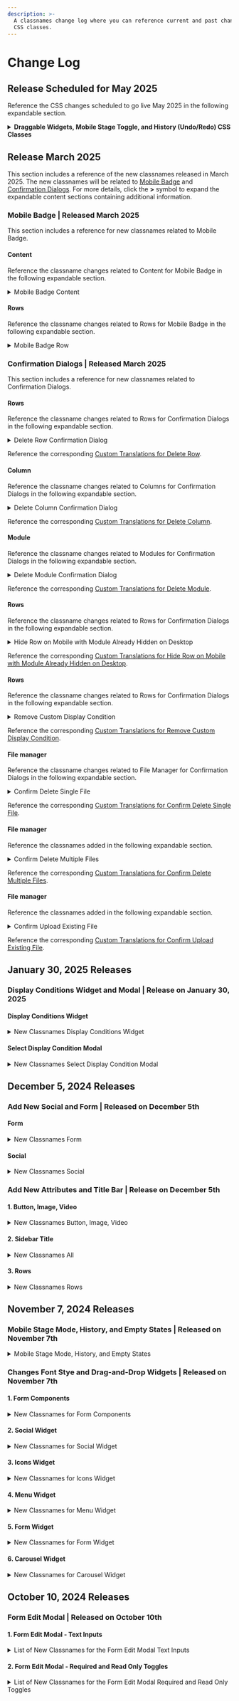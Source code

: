```yaml
---
description: >-
  A classnames change log where you can reference current and past changes to
  CSS classes.
---
```


# Change Log

## Release Scheduled for May 2025

Reference the CSS changes scheduled to go live May 2025 in the following expandable section.

<details>

<summary><strong>Draggable Widgets, Mobile Stage Toggle, and History (Undo/Redo) CSS Classes</strong></summary>

### 1. Draggable Widgets

**UI Area: Sidebar Content Tab / Tiles Panel**

#### 🔄 What’s Changing

* A wrapper `<div>` has been **removed**.
* Several class names have been **updated for consistency**.

#### ❌ Removed Classes

* `sidebar__draggablewrapper--cs`
* `sidebar__draggablewrapper`
* `sidebar__draggablewrapper--DraggableModule`
* `sidebar__draggablewrapper--modules-***` (e.g., `heading`, `form`, `button`)
* `sidebar__draggablewrapper--rowAddon`
* `panel--cs`
* `panel`
* `panel--default`
* `panel--module`
* `panel--locked`
* `panel--***` (e.g., `heading`, `form`, `button`)
* `panel--body`
* Internal: `Draggable_Sidebar_*`

#### ✅ New Classes

* `sidebar-draggable--cs`

- `sidebar-draggable-fullwidth--cs`
- `sidebar-draggable-locked--cs`
- `sidebar-draggable-***--cs` (where \*\*\* represents the element type, e.g., `heading`, `form`, `button`)
- `sidebar-draggable-[addon-name]--cs`

### 2. Draggable Rows

**UI Area: Sidebar Rows Tab / Empty Rows**

#### 🔄 What’s Changing

* A wrapper `<div>` has been **removed**.
* Class names updated for consistency.

#### ❌ Removed Classes

* `sidebar__draggablewrapper--cs`
* `sidebar__draggablewrapper_fullwidth--cs`
* `sidebar__draggablewrapper`
* `sidebar__draggablewrapper--DraggableRow`
* `sidebar__draggablewrapper--***` (e.g., `one-column-empty`, `two-columns-3-9-empty`)
* `fullWidth`
* `panel--cs`, `panel`, `panel--default`, `panel--row`
* `panel--customrow`, `panel--customrow--cs`
* `panel--customrow--***` (element type or custom row name)
* Internal: `Draggable_Sidebar_*`
* `sidebar-draggable-fullwidth--cs`
* `sidebar-draggable-locked--cs`
* `sidebar-draggable-***--cs`

#### ✅ New Classes

* `sidebar-draggable--cs`

- `sidebar-draggable-fullwidth--cs`
- `sidebar-draggable-locked--cs`
- `sidebar-draggable-***--cs` (where \*\*\* represents the element type, e.g., `one-column-empty`, `two-columns-3-9-empty`)

### 3. Draggable Rows

**UI Area: Sidebar Rows Tab / Other Rows**

#### 🔄 What’s Changing

* A wrapper `<div>` has been **removed**.

#### ❌ Removed Classes

* `fullWidth`
* `panel--cs`, `panel`, `panel--default`, `panel--row`
* `panel--customrow`, `panel--customrow--cs`
* `panel--customrow--***` (element type or custom row name)
* Internal: `CustomRowDraggable_*`

#### ✅ New Classes

* `sidebar-draggable-customrow--cs`

- `sidebar-draggable-fullwidth--cs`
- `sidebar-draggable-locked--cs`
- `sidebar-draggable-***--cs` (where \*\*\* represents the element type, e.g., `one-column-empty`, `two-columns-3-9-empty`)

### 4. Mobile Stage Toggle

#### 🔄 What’s Changing

* Updated class names for **Desktop/Mobile toggle** and **Blur/Hide** functionality for better clarity.

#### ❌ Removed Classes

* `stagemode__button`, `stagemode__button__desktop`, `stagemode__button__mobile`
* `stagemode__button--active`, `stagemode__radiogroup--cs`
* `radiogroup-mobile--cs`, `radiogroup-desktop--cs`, `active--cs`
* `stagemode__button__display`

#### ✅ New Classes

* `stagemode__button--cs`
* `stagemode__button__desktop--cs`
* `stagemode__button__mobile--cs`
* `button-icon--cs`, `button-small--cs`, `button-primary--cs`
* `button--cs`, `button-active--cs`

### 5. History (Undo/Redo)

#### 🔄 What’s Changing

* Structural changes to wrappers and class names for **undo/redo functionality**.

#### ❌ Removed Elements and Classes

* `History_undoRedoWrapper__*` (outer `<div>`)
* `History_undoRedoActionsArrowsContainer__* > span` (spans inside arrows container)
* `<div id="undo-redo__history" class="undo-redo__history--open">`
* `<span class="history__step__borderline">` inside history items
* `history-event-time` tag (now replaced with `<time>`)

#### ✅ New Elements and Classes

* `undo-redo__toggleButton`
* `undo-redo__undoButton`, `undo-redo__redoButton`
* `undo-redo__history`, `undo-redo__history--open--cs`
* `<div role="menuitem">` wrapping history steps
* `history__step`, `history__step--active`
* `history__step--disabled--cs`, `history__step--active--cs`

</details>

## Release March 2025

This section includes a reference of the new classnames released in March 2025. The new classnames will be related to [Mobile Badge](change-log.md#mobile-badge-or-scheduled-for-march-2025) and [Confirmation Dialogs](change-log.md#confirmation-dialogs-or-scheduled-for-march-2025). For more details, click the **>** symbol to expand the expandable content sections containing additional information.&#x20;

### Mobile Badge | Released March 2025

This section includes a reference for new classnames related to Mobile Badge.

#### Content

Reference the classname changes related to Content for Mobile Badge in the following expandable section.

<details>

<summary>Mobile Badge Content </summary>

This section shows the classname updates for the Mobile Badge Content. The following Markup variations apply to each of the **Content types** outlined in this section.

* Converted the badge into a button
* Removed a `<span>`
* Moved it out of the widget's label tag

#### <mark style="background-color:purple;">Button</mark>

**Affected Sub-element:** Width Slider

**Classnames Removed:** Not applicable

**Classnames Added**

* `widget-mobile-badge-enabled--cs`

#### <mark style="background-color:purple;">Carousel, Text, Video</mark>

**Affected Sub-element:** Block options - Padding

**Classnames Removed:** Not applicable

**Classnames Added**

* `widget-mobile-badge-enabled--cs`

#### <mark style="background-color:purple;">Divider, Image, Social</mark>

**Affected Sub-element:** Align, Block options - Padding

**Classnames Removed:** Not applicable

**Classnames Adde**

* `widget-mobile-badge-enabled--cs`

#### <mark style="background-color:purple;">Form</mark>

**Affected Sub-element:** Font size, Block options - Padding

**CClassnames Removed:** Not applicable

**Classnames Added**

* `widget-mobile-badge-enabled--cs`

#### <mark style="background-color:purple;">Button, Title, Icons, Image, List, Menu, Paragraph</mark>

**Affected Sub-element:** Font size, Align, Block options - Padding

**Classnames Removed:** Not applicable

**Classnames Added**

* `widget-mobile-badge-enabled--cs`

#### <mark style="background-color:purple;">Spacer</mark>

**Affected Sub-element:** Height

**Classnames Removed:** Not applicable

**Classnames Added**

* `widget-mobile-badge-enabled--cs`

</details>

#### Rows

Reference the classname changes related to Rows for Mobile Badge in the following expandable section.

<details>

<summary>Mobile Badge Row</summary>

The following sections show the classname updates for the Mobile Badge Row.

**Affected Sub-element:** Columns Structure - Padding

**Markup Variations**

The following Markup variations apply for Mobile badge row.&#x20;

* Converted the badge into a button
* Removed a `<span>`

**Classnames Removed:** Not applicable

**Classnames Added**

* `widget-mobile-badge-enabled--cs`

</details>

### Confirmation Dialogs | Released March 2025

This section includes a reference for new classnames related to Confirmation Dialogs.

#### Rows

Reference the classname changes related to Rows for Confirmation Dialogs in the following expandable section.

<details>

<summary>Delete Row Confirmation Dialog</summary>

**Affected Sub-element:** Delete Row Confirmation Dialog

**Markup Variations:**

* Removed SVG icon

**Classnames Added**

* `confirmation-title--cs`

</details>

Reference the corresponding [Custom Translations for Delete Row](../../advanced-options/custom-languages.md#sample-language-file-4). &#x20;

#### Column

Reference the classname changes related to Columns for Confirmation Dialogs in the following expandable section.

<details>

<summary>Delete Column Confirmation Dialog</summary>

**Affected Sub-element:** Delete Column Confirmation Dialog

**Markup Variations:**

* Removed SVG icon

**Classnames Added**

* `confirmation-title--cs`

</details>

Reference the corresponding [Custom Translations for Delete Column](../../advanced-options/custom-languages.md#sample-language-file-5).

#### Module

Reference the classname changes related to Modules for Confirmation Dialogs in the following expandable section.

<details>

<summary>Delete Module Confirmation Dialog</summary>

**Affected Sub-element:** Delete Module Confirmation Dialog

**Markup Variations:**

* Removed SVG icon

**Classnames Added**

* `confirmation-title--cs`

</details>

Reference the corresponding [Custom Translations for Delete Module](../../advanced-options/custom-languages.md#sample-language-file-6).

#### Rows

Reference the classname changes related to Rows for Confirmation Dialogs in the following expandable section.

<details>

<summary>Hide Row on Mobile with Module Already Hidden on Desktop</summary>

**Affected Sub-element:** Hide Row Confirmation Dialog

**Markup Variations:**

* Removed SVG icon

**Classnames Added**

* `confirmation-title--cs`

</details>

Reference the corresponding [Custom Translations for Hide Row on Mobile with Module Already Hidden on Desktop](../../advanced-options/custom-languages.md#hide-row-on-mobile-with-module-already-hidden-on-desktop).

#### Rows

Reference the classname changes related to Rows for Confirmation Dialogs in the following expandable section.

<details>

<summary>Remove Custom Display Condition</summary>

**Affected Sub-element:** Remove Custom Display Condition Confirmation Dialog

**Classnames Added**

* `confirmation-title--cs`

</details>

Reference the corresponding [Custom Translations for Remove Custom Display Condition](../../advanced-options/custom-languages.md#sample-language-file-7).

#### File manager

Reference the classname changes related to File Manager for Confirmation Dialogs in the following expandable section.

<details>

<summary>Confirm Delete Single File</summary>

**Affected Sub-element:** File Manager - Confirm Delete Single File

**Classnames Added**

* `confirmation-title--cs`

</details>

Reference the corresponding [Custom Translations for Confirm Delete Single File](../../advanced-options/custom-languages.md#sample-language-file-8).

#### File manager

Reference the classnames added in the following expandable section.

<details>

<summary>Confirm Delete Multiple Files</summary>

**Affected Sub-element:** File Manager - Confirm Delete Multiple Files

**Classnames Addded**

* `confirmation-title--cs`

</details>

Reference the corresponding [Custom Translations for Confirm Delete Multiple Files](../../advanced-options/custom-languages.md#confirm-delete-multiple-files).

#### File manager

Reference the classnames added in the following expandable section.

<details>

<summary>Confirm Upload Existing File</summary>

**Affected Sub-element:** File Manager - Confirm Upload Existing File (Custom FSP and ConfirmOverwriteModalEnabled)

**Classnames Added**

* `confirmation-title--cs`

</details>

Reference the corresponding [Custom Translations for Confirm Upload Existing File](../../advanced-options/custom-languages.md#sample-language-file-9).

## January 30, 2025 Releases

### Display Conditions Widget and Modal | Release on January 30, 2025

#### Display Conditions Widget

<details>

<summary>New Classnames Display Conditions Widget</summary>

### Display Condition Widget

*   **Display Conditions Widget**\
    Affected Sub-element: Display Conditions Widgets

    **Changes:**

    * Markup Variations:
      * `contentDialog` button is now "secondary", not "primary".

    **Classnames Comparison:**

    | Classnames Removed | Classnames Added                        |
    | ------------------ | --------------------------------------- |
    | `item_1-2`         | `display-condition-card--cs`            |
    | `panel__actions`   | `display-condition-card_custom--cs`     |
    |                    | `display-condition-label--cs`           |
    |                    | `display-condition-description--cs`     |
    |                    | `display-condition-label_before--cs`    |
    |                    | `display-condition-before--cs`          |
    |                    | `display-condition-label_after--cs`     |
    |                    | `display-condition-after--cs`           |
    |                    | `display-condition-buttons--cs`         |
    |                    | `row-display-condition-edit-button--cs` |

</details>

#### Select Display Condition Modal

<details>

<summary>New Classnames Select Display Condition Modal</summary>

### Select Display Condition Modal

*   **Select Display Condition Modal**\
    Affected Sub-element: Select Display Condition Modal&#x20;



    **Classnames Comparison:**

    | Classnames Removed  | Classnames Added                  |
    | ------------------- | --------------------------------- |
    | `category-selected` | `selectable-modal-search--cs`     |
    | `back-action`       | `selectable-modal-breadcrumb--cs` |
    |                     | `selectable-modal-items-list--cs` |

</details>

## December 5, 2024 Releases

### Add New Social and Form | Released on December 5th

#### Form&#x20;

<details>

<summary>New Classnames Form </summary>

### Form

*   **Form**\
    Affected Sub-element: Manage fields - Add new field

    **Changes:**

    * Markup Variations:
      * Removed some wrapper divs
      * Replaced all the list HTML

    **Classnames Comparison:**

    | Classnames Removed       | Classnames Added               |
    | ------------------------ | ------------------------------ |
    | `toggle-menu-button--cs` | `button-small--cs`             |
    | `button-large--cs`       | `button-solid--cs`             |
    | `widget__textbox`        | `button-primary--cs`           |
    | `widget__searchbox`      | `button--cs`                   |
    | `scrollable__panel--cs`  | `add-form-field--cs`           |
    |                          | `dropdown-menu--cs`            |
    |                          | `dropdown-menu-button--cs`     |
    |                          | `dropdown-menu-search--cs`     |
    |                          | `input-search--cs`             |
    |                          | `dropdown-menu-scrollable--cs` |
    |                          | `dropdown-menu-item--cs`       |

</details>

#### Social&#x20;

<details>

<summary>New Classnames Social </summary>

### Social

*   **Social**\
    Affected Sub-element: Configure icon collection - Add social icon

    **Changes:**

    * Markup Variations:
      * Removed some wrapper divs
      * Replaced all the popover HTML

    **Classnames Comparison:**

    | Classnames Removed          | Classnames Added               |
    | --------------------------- | ------------------------------ |
    | `icons-manager__pop--cs`    | `button-small--cs`             |
    | `icons-manager__popcontent` | `button-solid--cs`             |
    | `popver__tab`               | `button-primary--cs`           |
    | `social-add-icon--cs`       | `button--cs`                   |
    |                             | `add-social-icon--cs`          |
    |                             | `dropdown-menu--cs`            |
    |                             | `dropdown-menu-button--cs`     |
    |                             | `dropdown-menu-search--cs`     |
    |                             | `input-search--cs`             |
    |                             | `dropdown-menu-scrollable--cs` |
    |                             | `dropdown-menu-item--cs`       |

</details>

### Add New Attributes and Title Bar | Release on December 5th&#x20;

#### 1. Button, Image, Video&#x20;

<details>

<summary>New Classnames Button, Image, Video </summary>

*   **Button, Image, Video**\
    Affected Sub-element: Configure attributes - Add new attribute

    **Changes:**

    * Markup Variations:
      * Removed some wrapper divs
      * Replaced all the list HTML

    **Classnames Comparison:**

    | Classnames Removed       | Classnames Added               |
    | ------------------------ | ------------------------------ |
    | `toggle-menu-button--cs` | `button-small--cs`             |
    | `button-large--cs`       | `button-solid--cs`             |
    | `scrollable__panel--cs`  | `button-primary--cs`           |
    |                          | `button--cs`                   |
    |                          | `add-attribute--cs`            |
    |                          | `dropdown-menu--cs`            |
    |                          | `dropdown-menu-button--cs`     |
    |                          | `dropdown-menu-search--cs`     |
    |                          | `input-search--cs`             |
    |                          | `dropdown-menu-scrollable--cs` |
    |                          | `dropdown-menu-item--cs`       |

</details>

#### 2. Sidebar Title

<details>

<summary>New Classnames All</summary>

### Sidebar Title

*   Sidebar Title\
    Affected Sub-element: Sidebar Title

    **Changes:**

    * Markup Variations:
      * Added `<div role="toolbar">`
      * `<a>` elements are now `<button>`

    **Classnames Comparison:**

    | Classnames Removed         | Classnames Added                             |
    | -------------------------- | -------------------------------------------- |
    | `widgets-section__heading` | `widgets-section__heading--cs`               |
    | `icon`                     | `sidebar-panel-title-icon--cs`               |
    | `icon-*`                   | `sidebar-panel-title-icon-comment--cs`       |
    |                            | `sidebar-panel-title-icon-delete--cs`        |
    |                            | `sidebar-panel-title-icon-duplicate--cs`     |
    |                            | `sidebar-panel-title-icon-closepanel--cs`    |
    |                            | `sidebar-panel-title-icon-save--cs`          |
    |                            | `sidebar-panel-title-icon-editSyncedRow--cs` |

</details>

#### 3. Rows

<details>

<summary>New Classnames Rows </summary>

**Rows**\
Affected Sub-element: Sidebar Title

**Changes:**

Markup Variations:

* Added `<div role="toolbar">`
* `<a>` elements are now `<button>`

**Classnames Comparison:**

* **Classnames Removed:**
  * `widgets-section__heading`
  * `icon`
  * `icon-*`
* **Classnames Added:**
  * `widgets-section__heading--cs`
  * `sidebar-panel-title-icon--cs`
  * `sidebar-panel-title-icon-comment--cs`
  * `sidebar-panel-title-icon-delete--cs`
  * `sidebar-panel-title-icon-duplicate--cs`
  * `sidebar-panel-title-icon-closepanel--cs`
  * `sidebar-panel-title-icon-save--cs`
  * `sidebar-panel-title-icon-editSyncedRow--cs`

</details>

## November 7, 2024 Releases

### Mobile Stage Mode, History, and Empty States | Released on November 7th

<details>

<summary>Mobile Stage Mode, History, and Empty States </summary>

### Mobile Stage Mode, History, and Empty States

*   **Mobile Stage Mode**\
    Affected Sub-element: Wrapper

    **Classnames Added:**

    * `stagemode__buttonswrapper--cs`

    **Mobile Stage Mode Buttons:**

    * Desktop button: `stagemode__button__desktop--cs`
    * Mobile button: `stagemode__button__mobile--cs`
    * Display toggle button: `stagemode__button__display--cs`
*   **Undo/Redo**\
    Affected Sub-elements: Undo/Redo Buttons and History Panel

    **Classnames Added:**

    * Toggle button: `undo-redo__toggleButton--cs`
    * Undo button: `undo-redo__undoButton--cs`
    * Redo button: `undo-redo__redoButton--cs`
    * History panel: `undo-redo__history--cs`
    * History panel item: `history__step--cs`
*   **Empty States (Various Modules)**\
    Affected Modules: Image, Icons, Video, Menu, Social, Form, AddOn, Dynamic Content

    **Classnames Added:**

    * Image module: `stage-module_image_placeholder--cs`
    * Icons module: `stage-module_icons_placeholder--cs`
    * Video module: `stage-module_video_placeholder--cs`
    * Menu module: `stage-module_menu_placeholder--cs`
    * Social module: `stage-module_social_placeholder--cs`
    * Form module: `stage-module_form_placeholder--cs`
    * AddOn module: stage`-module_addon_placeholder--cs`
    * DynamicContent module: `stage-module_merge-content_placeholder--cs`

</details>

### Changes Font Stye and Drag-and-Drop Widgets | Released on November 7th&#x20;

#### **1. Form Components**

<details>

<summary>New Classnames for Form Components </summary>

### Form Components

* **Affected Widgets**: Font style
*   **Changes**:

    * **Markup Variations**: Removed some wrapper `div` and `span` elements.
    * **Classnames Comparison**:

    | Classnames Removed                                              | Classnames Added         |
    | --------------------------------------------------------------- | ------------------------ |
    | `tgl-container`                                                 | `multi-toggle--cs`       |
    | `tgl-container--cs`                                             | `multi-toggle-btns--cs`  |
    | `item_1-2`                                                      | `toggle-btn-pressed--cs` |
    | `widget__label`                                                 |                          |
    | `btn-group`                                                     |                          |
    | `number-selector`                                               |                          |
    | `number-selector--cs`                                           |                          |
    | `tgl_bgd`                                                       |                          |
    | `multiToggle_option_descriptor_form_style_labels_font-weight_0` |                          |
    | `multiToggle_option_descriptor_form_style_labels_font-weight_1` |                          |
    | `button-default--cs`                                            |                          |
    | `button-medium--cs`                                             |                          |
    | `button--cs`                                                    |                          |
    | `active`                                                        |                          |

</details>

#### **2. Social Widget**

<details>

<summary>New Classnames for Social Widget </summary>

### Social Widget

* **Affected Widget**: Configure Icon Collection
*   **Changes**:

    * **Markup Variations**:
      * Removed wrapper `div`.
      * Replaced the drag handle `div` with a `button`.
    * **Classnames Comparison**:

    | Classnames Removed            | Classnames Added             |
    | ----------------------------- | ---------------------------- |
    | `item_1-2`                    | `social-collection-list--cs` |
    | `widget__label`               | `panel__title--cs`           |
    | `icons-manager__pop`          |                              |
    | `title_icon`                  |                              |
    | `icon-organizer__panel`       |                              |
    | `panel__icon-preview-wrapper` |                              |
    | `panel__title`                |                              |
    | `comp-tree-placeholder`       |                              |

</details>

#### **3. Icons Widget**

<details>

<summary>New Classnames for Icons Widget </summary>

### Icons Widget

* **Affected Widget**: Configure Icon Collection
*   **Changes**:

    * **Markup Variations**:
      * Removed wrapper `div`.
      * Replaced the drag handle `div` with a `button`.
    * **Classnames Comparison**:

    | Classnames Removed            | Classnames Added            |
    | ----------------------------- | --------------------------- |
    | `item_1-2`                    | `icons-collection-list--cs` |
    | `widget__label`               | `panel__title--cs`          |
    | `icon-organizer__panel`       |                             |
    | `panel__icon-preview-wrapper` |                             |
    | `panel__title`                |                             |
    | `comp-tree-placeholder`       |                             |

</details>

#### **4. Menu Widget**

<details>

<summary>New Classnames for Menu Widget </summary>

### Menu Widget

* **Affected Widget**: Configure Menu Items
*   **Changes**:

    * **Markup Variations**:
      * Removed wrapper `div`.
      * Replaced the drag handle `div` with a `button`.
    * **Classnames Comparison**:

    | Classnames Removed            | Classnames Added            |
    | ----------------------------- | --------------------------- |
    | `item_1-2`                    | `items-collection-list--cs` |
    | `widget__label`               | `item-organizer__panel--cs` |
    | `icon-organizer__panel`       | `panel__title--cs`          |
    | `icon-organizer__panel--cs`   |                             |
    | `panel__icon-preview-wrapper` |                             |
    | `panel__title`                |                             |
    | `title__icon`                 |                             |
    | `comp-tree-placeholder`       |                             |

</details>

#### **5. Form Widget**

<details>

<summary>New Classnames for Form Widget</summary>

### Form Widget

* **Affected Widget**: Manage Fields
*   **Changes**:

    * **Markup Variations**:
      * Removed wrapper `div` and `span` elements.
      * Replaced the drag handle `div` with a `button`.
    * **Classnames Comparison**:

    | Classnames Removed            | Classnames Added         |
    | ----------------------------- | ------------------------ |
    | `item_1-2`                    | `form-items-list--cs`    |
    | `widget__label`               | `form-item__panel--cs`   |
    | `icon-organizer__panel`       | `form-field-item-id--cs` |
    | `icon-organizer__panel--cs`   |                          |
    | `panel__icon-preview-wrapper` |                          |
    | `panel__title`                |                          |
    | `title__icon`                 |                          |
    | `comp-tree-placeholder`       |                          |

</details>

#### **6. Carousel Widget**

<details>

<summary>New Classnames for Carousel Widget </summary>

### Carousel Widget

* **Affected Widget**: Configure Carousel
*   **Changes**:

    * **Markup Variations**:
      * Removed wrapper `div` and `span` elements.
      * Added a `label` tag.
      * Replaced `div` elements with `ul` and `li` for better semantic structure.
      * Replaced the drag handle `div` with a `button`.
    * **Classnames Comparison**:

    | Classnames Removed           | Classnames Added             |
    | ---------------------------- | ---------------------------- |
    | `icon-manager__add-icon--cs` | `widget__label--cs`          |
    | `icon-organizer__panel--cs`  | `carousel-slides-list--cs`   |
    | `comp-tree-placeholder`      | `carousel-add-slide-btn--cs` |
    |                              | `slide-organizer__panel--cs` |

</details>

## October 10, 2024 Releases

### Form Edit Modal | Released on October 10th

#### **1. Form Edit Modal - Text Inputs**

<details>

<summary>List of New Classnames for the Form Edit Modal Text Inputs</summary>

### Form Edit Modal - Text Inputs

* **Affected Sub-element**: All text inputs
*   **Changes**:

    * **Markup Variations**:
      * Updated to the new input text component.
      * The label is now positioned on top instead of to the left.
    * **Classnames Comparison**:

    | Classnames Removed       | Classnames Added       |
    | ------------------------ | ---------------------- |
    | `number-selector--cs`    | `input-text--cs`       |
    | `item_1-2`               | `input-text-boxed--cs` |
    | `widget__textbox`        |                        |
    | `widget__label`          |                        |
    | `widget__label--textbox` |                        |
    | `btn`                    |                        |

</details>

#### **2. Form Edit Modal - Required and Read Only Toggles**

<details>

<summary>List of New Classnames for the Form Edit Modal Required and Read Only Toggles  </summary>

### **Form Edit Modal - Required and Read Only Toggles**

* **Affected Sub-element**: Required and Read Only Toggles
*   **Changes**:

    * **Markup Variations**:
      * Changed from toggles to checkboxes for Required and Read Only fields.
    * **Classnames Comparison**:

    | Classnames Removed   | Classnames Added       |
    | -------------------- | ---------------------- |
    | `toggle-wrapper--cs` | `checkbox-wrapper--cs` |
    | `toggle-input--cs`   | `widget__label--cs`    |
    | `toggle-slider--cs`  |                        |

</details>

